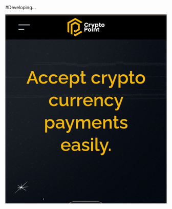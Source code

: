 #Developing...

![Screenshot](https://raw.githubusercontent.com/CryptoPlazaHQ/CryptoPoint/main/Stock/Screenshot_20250429-222925.jpg)

